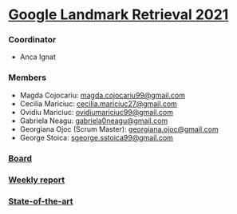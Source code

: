 # [Google Landmark Retrieval 2021](https://www.kaggle.com/c/landmark-retrieval-2021)
### Coordinator
- Anca Ignat
### Members
- Magda Cojocariu: <magda.cojocariu99@gmail.com>
- Cecilia Mariciuc: <cecilia.mariciuc27@gmail.com>
- Ovidiu Mariciuc: <ovidiumariciuc99@gmail.com>
- Gabriela Neagu: <gabriela0neagu@gmail.com>
- Georgiana Ojoc (Scrum Master): <georgiana.ojoc@gmail.com>
- George Stoica: <sgeorge.sstoica99@gmail.com>
### [Board](https://github.com/georgiana-ojoc/LandmarkRetrieval/projects/1)
### [Weekly report](https://docs.google.com/document/d/1qhn4xNUPK9LlgFkrro-1pF9oqWxvrO1KCFj4Ya2PnAY/edit?usp=sharing)
### [State-of-the-art](https://docs.google.com/document/d/1enHiXnzu5jtLLajV8jz-i3gLbavEA-r7RZ9RpdWAVFM/edit?usp=sharing)
